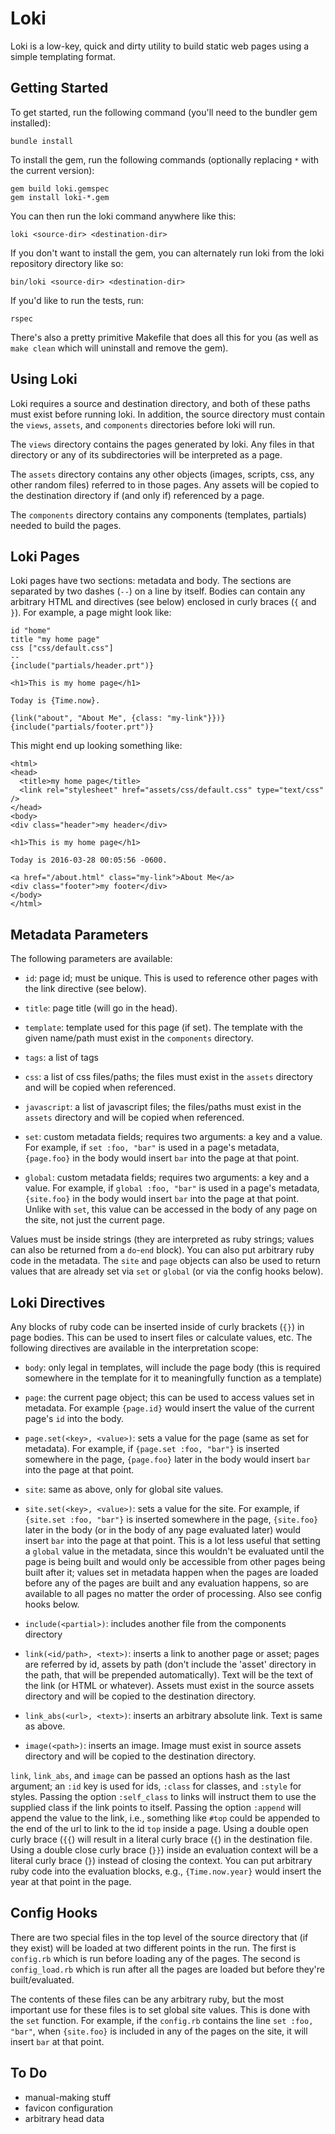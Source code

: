 # Loki

Loki is a low-key, quick and dirty utility to build static web pages using a
simple templating format.

## Getting Started

To get started, run the following command (you'll need to the bundler
gem installed):

```
bundle install
```

To install the gem, run the following commands (optionally replacing
`*` with the current version):

```
gem build loki.gemspec
gem install loki-*.gem
```

You can then run the loki command anywhere like this:

```
loki <source-dir> <destination-dir>
```

If you don't want to install the gem, you can alternately run loki
from the loki repository directory like so:

```
bin/loki <source-dir> <destination-dir>
```

If you'd like to run the tests, run:

```
rspec
```

There's also a pretty primitive Makefile that does all this for you
(as well as `make clean` which will uninstall and remove the gem).

## Using Loki

Loki requires a source and destination directory, and both of these
paths must exist before running loki.  In addition, the source
directory must contain the `views`, `assets`, and `components`
directories before loki will run.

The `views` directory contains the pages generated by loki.  Any files
in that directory or any of its subdirectories will be interpreted as
a page.

The `assets` directory contains any other objects (images, scripts,
css, any other random files) referred to in those pages.  Any assets
will be copied to the destination directory if (and only if)
referenced by a page.

The `components` directory contains any components (templates,
partials) needed to build the pages.

## Loki Pages

Loki pages have two sections: metadata and body.  The sections are
separated by two dashes (`--`) on a line by itself.  Bodies can
contain any arbitrary HTML and directives (see below) enclosed in
curly braces (`{` and `}`).  For example, a page might look like:

```
id "home"
title "my home page"
css ["css/default.css"]
--
{include("partials/header.prt")}

<h1>This is my home page</h1>

Today is {Time.now}.

{link("about", "About Me", {class: "my-link"}})}
{include("partials/footer.prt")}
```

This might end up looking something like:

```
<html>
<head>
  <title>my home page</title>
  <link rel="stylesheet" href="assets/css/default.css" type="text/css" />
</head>
<body>
<div class="header">my header</div>

<h1>This is my home page</h1>

Today is 2016-03-28 00:05:56 -0600.

<a href="/about.html" class="my-link">About Me</a>
<div class="footer">my footer</div>
</body>
</html>
```

## Metadata Parameters

The following parameters are available:

* `id`: page id; must be unique. This is used to reference other pages
  with the link directive (see below).

* `title`: page title (will go in the head).

* `template`: template used for this page (if set). The template with
  the given name/path must exist in the `components` directory.

* `tags`: a list of tags

* `css`: a list of css files/paths; the files must exist in the
  `assets` directory and will be copied when referenced.

* `javascript`: a list of javascript files; the files/paths must exist
  in the `assets` directory and will be copied when referenced.

* `set`: custom metadata fields; requires two arguments: a key and a
  value. For example, if `set :foo, "bar"` is used in a page's
  metadata, `{page.foo}` in the body would insert `bar` into the
  page at that point.

* `global`: custom metadata fields; requires two arguments: a key and
  a value. For example, if `global :foo, "bar"` is used in a page's
  metadata, `{site.foo}` in the body would insert `bar` into the page
  at that point.  Unlike with `set`, this value can be accessed in the
  body of any page on the site, not just the current page.

Values must be inside strings (they are interpreted as ruby strings;
values can also be returned from a `do`-`end` block).  You can also
put arbitrary ruby code in the metadata.  The `site` and `page`
objects can also be used to return values that are already set via
`set` or `global` (or via the config hooks below).

## Loki Directives

Any blocks of ruby code can be inserted inside of curly brackets
(`{}`) in page bodies.  This can be used to insert files or calculate
values, etc.  The following directives are available in the
interpretation scope:

* `body`: only legal in templates, will include the page body (this is
  required somewhere in the template for it to meaningfully function
  as a template)

* `page`: the current page object; this can be used to access values
  set in metadata.  For example `{page.id}` would insert the value of
  the current page's `id` into the body.

* `page.set(<key>, <value>)`: sets a value for the page (same as
  set for metadata). For example, if `{page.set :foo, "bar"}` is
  inserted somewhere in the page, `{page.foo}` later in the body would
  insert `bar` into the page at that point.

* `site`: same as above, only for global site values.

* `site.set(<key>, <value>)`: sets a value for the site. For example,
  if `{site.set :foo, "bar"}` is inserted somewhere in the page,
  `{site.foo}` later in the body (or in the body of any page evaluated
  later) would insert `bar` into the page at that point.  This is a
  lot less useful that setting a `global` value in the metadata, since
  this wouldn't be evaluated until the page is being built and would
  only be accessible from other pages being built after it; values set
  in metadata happen when the pages are loaded before any of the pages
  are built and any evaluation happens, so are available to all pages
  no matter the order of processing.  Also see config hooks below.

* `include(<partial>)`: includes another file from the components
  directory

* `link(<id/path>, <text>)`: inserts a link to another page or asset;
  pages are referred by id, assets by path (don't include the 'asset'
  directory in the path, that will be prepended automatically).  Text
  will be the text of the link (or HTML or whatever).  Assets must
  exist in the source assets directory and will be copied to the
  destination directory.

* `link_abs(<url>, <text>)`: inserts an arbitrary absolute link.  Text
  is same as above.

* `image(<path>)`: inserts an image.  Image must exist in source
  assets directory and will be copied to the destination directory.

`link`, `link_abs`, and `image` can be passed an options hash as the
last argument; an `:id` key is used for ids, `:class` for classes, and
`:style` for styles.  Passing the option `:self_class` to links will
instruct them to use the supplied class if the link points to itself.
Passing the option `:append` will append the value to the link, i.e.,
something like `#top` could be appended to the end of the url to link
to the id `top` inside a page.  Using a double open curly brace (`{{`)
will result in a literal curly brace (`{`) in the destination file.
Using a double close curly brace (`}}`) inside an evaluation context
will be a literal curly brace (`}`) instead of closing the context.
You can put arbitrary ruby code into the evaluation blocks, e.g.,
`{Time.now.year}` would insert the year at that point in the page.

## Config Hooks

There are two special files in the top level of the source directory
that (if they exist) will be loaded at two different points in the
run.  The first is `config.rb` which is run before loading any of the
pages.  The second is `config_load.rb` which is run after all the pages are
loaded but before they're built/evaluated.

The contents of these files can be any arbitrary ruby, but the most
important use for these files is to set global site values.  This is
done with the `set` function.  For example, if the `config.rb`
contains the line `set :foo, "bar"`, when `{site.foo}` is included in
any of the pages on the site, it will insert `bar` at that point.

## To Do

* manual-making stuff
* favicon configuration
* arbitrary head data
